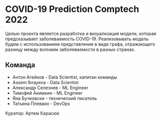 # COVID-19 Prediction Comptech 2022
Целью проекта является разработка и визуализация модели, которая предсказывает заболеваемость COVID-19. Реализовывать модель будем с использованием представления в виде графа, отражающего разницу между волнами заболеваемости в разных странах. 
## Команда
- Антон Агейков - Data Scientist, капитан команды
- Assem Ibrayeva - Data Scientist
- Александр Селезнев - ML Engineer
- Тимофей Акимкин - ML Engineer
- Яна Бучковски - технический писатель
- Татьяна Плевако - DevOps

Куратор: Артем Карасюк
